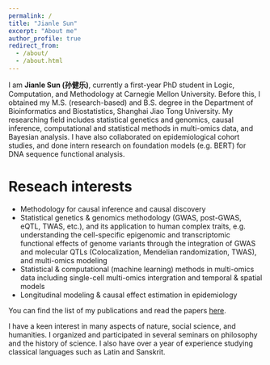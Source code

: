 ```yaml
---
permalink: /
title: "Jianle Sun"
excerpt: "About me"
author_profile: true
redirect_from: 
  - /about/
  - /about.html
---
```


I am **Jianle Sun (孙健乐)**, currently a first-year PhD student in Logic, Computation, and Methodology at Carnegie Mellon University. Before this, I obtained my M.S. (research-based) and B.S. degree in the Department of Bioinformatics and Biostatistics, Shanghai Jiao Tong University. My researching field includes statistical genetics and genomics, causal inference, computational and statistical methods in multi-omics data, and Bayesian analysis. I have also collaborated on epidemiological cohort studies, and done intern research on foundation models (e.g. BERT) for DNA sequence functional analysis. 

Reseach interests
======
* Methodology for causal inference and causal discovery
* Statistical genetics & genomics methodology (GWAS, post-GWAS, eQTL, TWAS, etc.), and its application to human complex traits, e.g. understanding the cell-specific epigenomic and transcriptomic functional effects of genome variants through the integration of GWAS and molecular QTLs (Colocalization, Mendelian randomization, TWAS), and multi-omics modeling <br>
* Statistical & computational (machine learning) methods in multi-omics data including single-cell multi-omics intergration and temporal & spatial models <br>
* Longitudinal modeling & causal effect estimation in epidemiology

You can find the list of my publications and read the papers [here](https://sjl-sjtu.github.io/publications/).

I have a keen interest in many aspects of nature, social science, and humanities. I organized and participated in several seminars on philosophy and the history of science. I also have over a year of experience studying classical languages such as Latin and Sanskrit.

